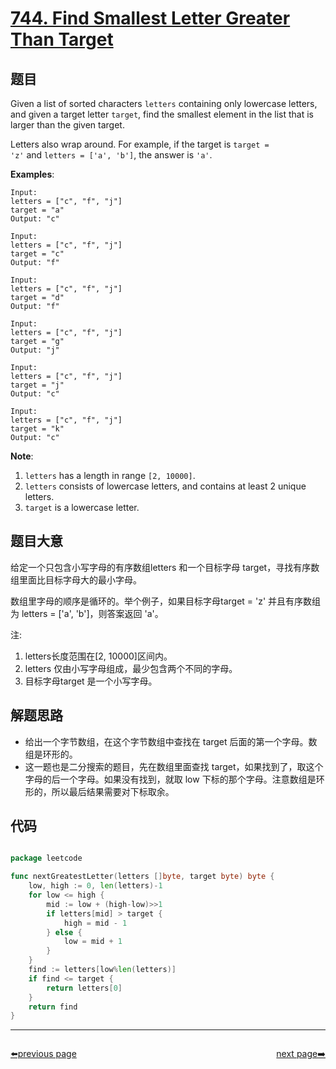 # [744. Find Smallest Letter Greater Than Target](https://leetcode.com/problems/find-smallest-letter-greater-than-target/)


## 题目

Given a list of sorted characters `letters` containing only lowercase letters, and given a target letter `target`, find the smallest element in the list that is larger than the given target.

Letters also wrap around. For example, if the target is `target = 'z'` and `letters = ['a', 'b']`, the answer is `'a'`.

**Examples**:

    Input:
    letters = ["c", "f", "j"]
    target = "a"
    Output: "c"
    
    Input:
    letters = ["c", "f", "j"]
    target = "c"
    Output: "f"
    
    Input:
    letters = ["c", "f", "j"]
    target = "d"
    Output: "f"
    
    Input:
    letters = ["c", "f", "j"]
    target = "g"
    Output: "j"
    
    Input:
    letters = ["c", "f", "j"]
    target = "j"
    Output: "c"
    
    Input:
    letters = ["c", "f", "j"]
    target = "k"
    Output: "c"

**Note**:

1. `letters` has a length in range `[2, 10000]`.
2. `letters` consists of lowercase letters, and contains at least 2 unique letters.
3. `target` is a lowercase letter.


## 题目大意

给定一个只包含小写字母的有序数组letters 和一个目标字母 target，寻找有序数组里面比目标字母大的最小字母。

数组里字母的顺序是循环的。举个例子，如果目标字母target = 'z' 并且有序数组为 letters = ['a', 'b']，则答案返回 'a'。

注:

1. letters长度范围在[2, 10000]区间内。
2. letters 仅由小写字母组成，最少包含两个不同的字母。
3. 目标字母target 是一个小写字母。



## 解题思路

- 给出一个字节数组，在这个字节数组中查找在 target 后面的第一个字母。数组是环形的。
- 这一题也是二分搜索的题目，先在数组里面查找 target，如果找到了，取这个字母的后一个字母。如果没有找到，就取 low 下标的那个字母。注意数组是环形的，所以最后结果需要对下标取余。


## 代码

```go

package leetcode

func nextGreatestLetter(letters []byte, target byte) byte {
	low, high := 0, len(letters)-1
	for low <= high {
		mid := low + (high-low)>>1
		if letters[mid] > target {
			high = mid - 1
		} else {
			low = mid + 1
		}
	}
	find := letters[low%len(letters)]
	if find <= target {
		return letters[0]
	}
	return find
}

```



----------------------------------------------
<div style="display: flex;justify-content: space-between;align-items: center;">
<p><a href="https://books.halfrost.com/leetcode/ChapterFour/0700~0799/0739.Daily-Temperatures/">⬅️previous page</a></p>
<p><a href="https://books.halfrost.com/leetcode/ChapterFour/0700~0799/0745.Prefix-and-Suffix-Search/">next page➡️</a></p>
</div>

